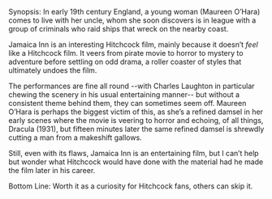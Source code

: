 Synopsis: In early 19th century England, a young woman (Maureen O’Hara) comes to live with her uncle, whom she soon discovers is in league with a group of criminals who raid ships that wreck on the nearby coast.

Jamaica Inn is an interesting Hitchcock film, mainly because it doesn’t <em>feel</em> like a Hitchcock film.  It veers from pirate movie to horror to mystery to adventure before settling on odd drama, a roller coaster of styles that ultimately undoes the film.
 
The performances are fine all round --with Charles Laughton in particular chewing the scenery in his usual entertaining manner-- but without a consistent theme behind them, they can sometimes seem off.  Maureen O’Hara is perhaps the biggest victim of this, as she’s a refined damsel in her early scenes where the movie is veering to horror and echoing, of all things, Dracula (1931), but fifteen minutes later the same refined damsel is shrewdly cutting a man from a makeshift gallows.

Still, even with its flaws, Jamaica Inn is an entertaining film, but I can’t help but wonder what Hitchcock would have done with the material had he made the film later in his career.

Bottom Line: Worth it as a curiosity for Hitchcock fans, others can skip it.
